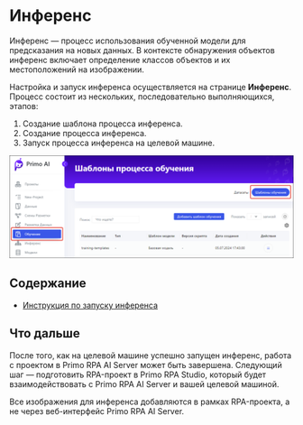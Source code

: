 # Инференс

Инференс — процесс использования обученной модели для предсказания на новых данных. В контексте обнаружения объектов инференс включает определение классов объектов и их местоположений на изображении.

Настройка и запуск инференса осуществляется на странице **Инференс**. Процесс состоит из нескольких, последовательно выполняющихся, этапов:
1. Создание шаблона процесса инференса.
2. Создание процесса инференса.
3. Запуск процесса инференса на целевой машине.

![](<../../../../.gitbook/assets1/primo-ai//user-guide/training-page.png>)

## Содержание

* [Инструкция по запуску инференса](https://github.com/PrimoRPA/Docs.Rus/blob/1299-%D0%BD%D0%B0%D0%BF%D0%B8%D1%81%D0%B0%D1%82%D1%8C-%D0%B4%D0%BE%D0%BA%D1%83%D0%BC%D0%B5%D0%BD%D1%82-%D0%BF%D0%BE-primoai/primo-ai/user/projects/training/trainig-process-templates.md)

## Что дальше

После того, как на целевой машине успешно запущен инференс, работа с проектом в Primo RPA AI Server может быть завершена. Следующий шаг — подготовить RPA-проект в Primo RPA Studio, который будет взаимодействовать с Primo RPA AI Server и вашей целевой машиной.

Все изображения для инференса добавляются в рамках RPA-проекта, а не через веб-интерфейс Primo RPA AI Server.
